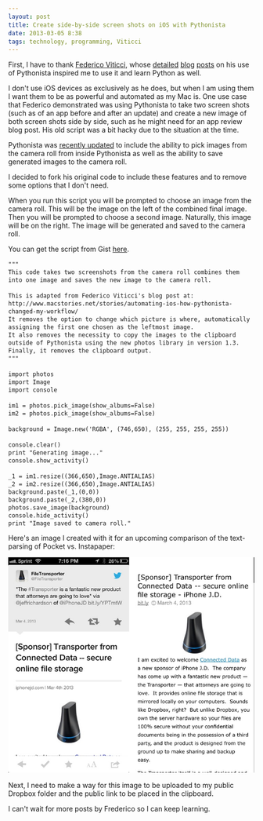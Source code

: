 ```yaml
---
layout: post
title: Create side-by-side screen shots on iOS with Pythonista
date: 2013-03-05 8:38  
tags: technology, programming, Viticci
---
```


First, I have to thank [Federico Viticci][twitter], whose [detailed][macstories] [blog][macstories 2] [posts][macstories 3] on his use of Pythonista inspired me to use it and learn Python as well. 

I don't use iOS devices as exclusively as he does, but when I am using them I want them to be as powerful and automated as my Mac is. One use case that Federico demonstrated was using Pythonista to take two screen shots (such as of an app before and after an update) and create a new image of both screen shots side by side, such as he might need for an app review blog post. His old script was a bit hacky due to the situation at the time.

Pythonista was [recently updated][macstories 4] to include the ability to pick images from the camera roll from inside Pythonista as well as the ability to save generated images to the camera roll.

I decided to fork his original code to include these features and to remove some options that I don't need.

When you run this script you will be prompted to choose an image from the camera roll. This will be the image on the left of the combined final image. Then you will be prompted to choose a second image. Naturally, this image will be on the right. The image will be generated and saved to the camera roll.

You can get the script from Gist [here][github].

    """
    This code takes two screenshots from the camera roll combines them into one image and saves the new image to the camera roll.
    
    This is adapted from Federico Viticci's blog post at:
    http://www.macstories.net/stories/automating-ios-how-pythonista-changed-my-workflow/
    It removes the option to change which picture is where, automatically assigning the first one chosen as the leftmost image.
    It also removes the necessity to copy the images to the clipboard outside of Pythonista using the new photos library in version 1.3. Finally, it removes the clipboard output.
    """
    
    import photos
    import Image
    import console
    
    im1 = photos.pick_image(show_albums=False)
    im2 = photos.pick_image(show_albums=False)
    
    background = Image.new('RGBA', (746,650), (255, 255, 255, 255))
    
    console.clear()
    print "Generating image..."
    console.show_activity()
    
    _1 = im1.resize((366,650),Image.ANTIALIAS)
    _2 = im2.resize((366,650),Image.ANTIALIAS)
    background.paste(_1,(0,0))
    background.paste(_2,(380,0))
    photos.save_image(background)
    console.hide_activity()
    print "Image saved to camera roll."

Here's an image I created with it for an upcoming comparison of the text-parsing of Pocket vs. Instapaper:

[![](/images/sidebyside.jpg)](/images/sidebyside.jpg) 

Next, I need to make a way for this image to be uploaded to my public Dropbox folder and the public link to be placed in the clipboard.

I can't wait for more posts by Frederico so I can keep learning.

[github]: https://gist.github.com/nuclearzenfire/5090763
[macstories]: http://www.macstories.net/tutorials/chaining-tweetbot-pythonista-drafts-and-imessage-for-urls/
[macstories 2]: http://www.macstories.net/tutorials/from-instapaper-and-pythonista-to-dropbox-and-evernote-as-pdf/
[macstories 3]: http://www.macstories.net/stories/automating-ios-how-pythonista-changed-my-workflow/
[macstories 4]: http://www.macstories.net/reviews/pythonista-1-3-brings-camera-roll-and-notification-center-support-new-library-view-and-more/
[twitter]: https://twitter.com/viticci
